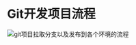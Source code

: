 # Git开发项目流程

![git项目拉取分支以及发布到各个环境的流程](http://img.minalz.cn/typora/git%E9%A1%B9%E7%9B%AE%E6%8B%89%E5%8F%96%E5%88%86%E6%94%AF%E4%BB%A5%E5%8F%8A%E5%8F%91%E5%B8%83%E5%88%B0%E5%90%84%E4%B8%AA%E7%8E%AF%E5%A2%83%E7%9A%84%E6%B5%81%E7%A8%8B.png)
